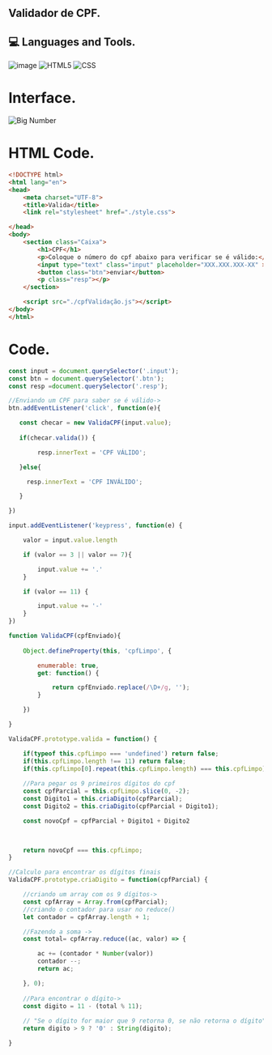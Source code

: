 ## Validador de CPF.

## 💻 Languages and Tools.

![image](https://camo.githubusercontent.com/9d07c04bdd98c662d5df9d4e1cc1de8446ffeaebca330feb161f1fb8e1188204/68747470733a2f2f696d672e736869656c64732e696f2f62616467652f4a6176615363726970742d4637444631453f7374796c653d666f722d7468652d6261646765266c6f676f3d6a617661736372697074266c6f676f436f6c6f723d626c61636b)
![HTML5](https://img.shields.io/badge/-HTML5-333333?style=flat&logo=HTML5)
![CSS](https://img.shields.io/badge/-CSS-333333?style=flat&logo=CSS3&logoColor=1572B6)



# Interface.

![Big Number](https://user-images.githubusercontent.com/83431609/120951037-5ab9bb80-c71e-11eb-89e7-fe449fa7f8b4.png)

# HTML Code.

``` html
<!DOCTYPE html>
<html lang="en">
<head>
    <meta charset="UTF-8">
    <title>Valida</title>
    <link rel="stylesheet" href="./style.css">

</head>
<body>
    <section class="Caixa">
        <h1>CPF</h1>
        <p>Coloque o número do cpf abaixo para verificar se é válido:</p>
        <input type="text" class="input" placeholder="XXX.XXX.XXX-XX" >
        <button class="btn">enviar</button>
        <p class="resp"></p>
    </section>

    <script src="./cpfValidação.js"></script>
</body>
</html>


```


# Code.

``` js
const input = document.querySelector('.input');
const btn = document.querySelector('.btn');
const resp =document.querySelector('.resp');

//Enviando um CPF para saber se é válido->
btn.addEventListener('click', function(e){

   const checar = new ValidaCPF(input.value);
   
   if(checar.valida()) {

        resp.innerText = 'CPF VÁLIDO';    

   }else{

     resp.innerText = 'CPF INVÁLIDO';

   }

})

input.addEventListener('keypress', function(e) {

    valor = input.value.length

    if (valor == 3 || valor == 7){

        input.value += '.'
    }

    if (valor == 11) {

        input.value += '-'
    }
})

function ValidaCPF(cpfEnviado){
    
    Object.defineProperty(this, 'cpfLimpo', {

        enumerable: true,
        get: function() {

            return cpfEnviado.replace(/\D+/g, '');
        }

    })

}

ValidaCPF.prototype.valida = function() {

    if(typeof this.cpfLimpo === 'undefined') return false;
    if(this.cpfLimpo.length !== 11) return false;
    if(this.cpfLimpo[0].repeat(this.cpfLimpo.length) === this.cpfLimpo) return false;
    
    //Para pegar os 9 primeiros dígitos do cpf 
    const cpfParcial = this.cpfLimpo.slice(0, -2); 
    const Digito1 = this.criaDigito(cpfParcial);
    const Digito2 = this.criaDigito(cpfParcial + Digito1);

    const novoCpf = cpfParcial + Digito1 + Digito2

    

    return novoCpf === this.cpfLimpo;
}

//Calculo para encontrar os dígitos finais
ValidaCPF.prototype.criaDigito = function(cpfParcial) {

    //criando um array com os 9 dígitos->
    const cpfArray = Array.from(cpfParcial);
    //criando o contador para usar no reduce()
    let contador = cpfArray.length + 1;

    //Fazendo a soma ->
    const total= cpfArray.reduce((ac, valor) => {

        ac += (contador * Number(valor))
        contador --;
        return ac;

    }, 0);
    
    //Para encontrar o dígito->
    const digito = 11 - (total % 11);
    
    // "Se o dígito for maior que 9 retorna 0, se não retorna o dígito"
    return digito > 9 ? '0' : String(digito);

}
```
